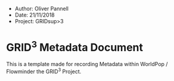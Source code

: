*   Author: Oliver Pannell
*   Date: 21/11/2018
*   Project: GRIDsup>3</sup>



GRID<sup>3</sup> Metadata Document
==================================

This is a template made for recording Metadata within WorldPop / Flowminder the GRID<sup>3</sup> Project.

